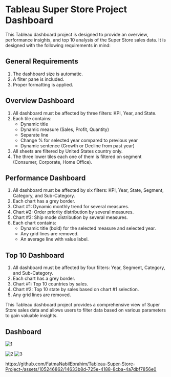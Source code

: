 # Tableau Super Store Project Dashboard

This Tableau dashboard project is designed to provide an overview, performance insights, and top 10 analysis of the Super Store sales data. It is designed with the following requirements in mind:

## General Requirements
1. The dashboard size is automatic.
2. A filter pane is included.
3. Proper formatting is applied.


## Overview Dashboard
1. All dashboard must be affected by three filters: KPI, Year, and State.
2. Each tile contains:
    - Dynamic title
    - Dynamic measure (Sales, Profit, Quantity)
    - Separate line
    - Change % for selected year compared to previous year
    - Dynamic sentence (Growth or Decline from past year)
4. All sheets are filtered by United States country only.
5. The three lower tiles each one of them is filtered on segment (Consumer, Corporate, Home Office).

## Performance Dashboard
1. All dashboard must be affected by six filters: KPI, Year, State, Segment, Category, and Sub-Category.
2. Each chart has a grey border.
3. Chart #1: Dynamic monthly trend for several measures.
4. Chart #2: Order priority distribution by several measures.
5. Chart #3: Ship mode distribution by several measures.
6. Each chart contains:
    - Dynamic title (bold) for the selected measure and selected year.
    - Any grid lines are removed.
    - An average line with value label.

## Top 10 Dashboard
1. All dashboard must be affected by four filters: Year, Segment, Category, and Sub-Category.
2. Each chart has a grey border.
3. Chart #1: Top 10 countries by sales.
4. Chart #2: Top 10 state by sales based on chart #1 selection.
5. Any grid lines are removed.

This Tableau dashboard project provides a comprehensive view of Super Store sales data and allows users to filter data based on various parameters to gain valuable insights.

## Dashboard
![1](https://github.com/FatmaNabilEbrahim/Tableau-Super-Store-Project-/assets/105246862/deece30c-ee4c-4e59-9a92-863e77a1c632)


![2](https://github.com/FatmaNabilEbrahim/Tableau-Super-Store-Project-/assets/105246862/4ccd6e3f-a135-4d75-a5fa-f231318179b1)
![3](https://github.com/FatmaNabilEbrahim/Tableau-Super-Store-Project-/assets/105246862/ba94d9ed-f18a-4909-99bd-2b0b706b921e)



https://github.com/FatmaNabilEbrahim/Tableau-Super-Store-Project-/assets/105246862/14633b8d-725e-4188-8cba-4a7dbf7856e0


